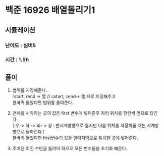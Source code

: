  # 백준 16926  배열돌리기1   
 ## 시뮬레이션
 
 ### 난이도 : 실버5 
 ### 시간 : 1.5h
 
 ## 풀이  
 
 1. 범위를 지정해준다.  
      rstart, rend -> 열 // cstart, cend-> 행 으로 지정해주고  
      한바퀴 돌았다면 범위를 줄여준다.  
      
 2. 맨처음 시작하는 곳의 값은 first 변수에 넣어준후 자리 위치를 한칸씩 앞으로 당긴다   
     ( 우-> 하 -> 좌- > 상 : 반시계방향으로 돌지만 다음 위치를 지정해줄 때는 시계방향으로 돌아간다 )  
     한바퀴 돌았다면 first변수의 값을 맨마지막으로 위치한 곳에 넣어준다.  
     
 3. 주어진 회전 수만큼 돌려야 하므로 모든 변수들을 초기화 해준다.   
 
 
 


